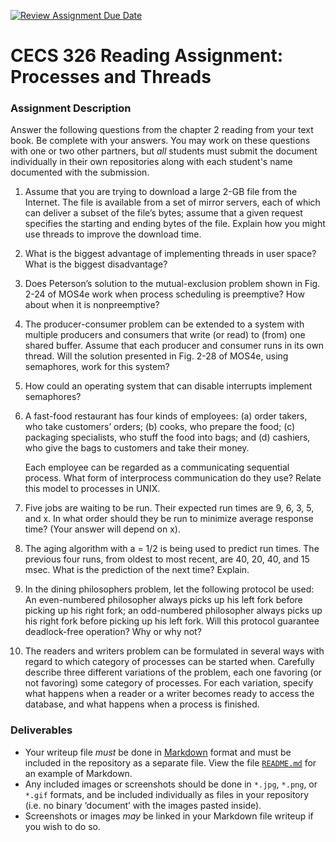 [![Review Assignment Due Date](https://classroom.github.com/assets/deadline-readme-button-24ddc0f5d75046c5622901739e7c5dd533143b0c8e959d652212380cedb1ea36.svg)](https://classroom.github.com/a/vaSkB7zM)
# CECS 326 Reading Assignment: Processes and Threads

### Assignment Description
Answer the following questions from the chapter 2 reading from your text book. Be complete with your answers. You may work on these questions with one or two other partners, but *all* students must submit the document individually in their own repositories along with each student's name documented with the submission.

1. Assume that you are trying to download a large 2-GB file from the Internet. The file is available from a set of mirror servers, each of which can deliver a subset of the file’s bytes; assume that a given request specifies the starting and ending bytes of the file. Explain how you might use threads to improve the download time.
   
2. What is the biggest advantage of implementing threads in user space? What is the biggest disadvantage?
   
3. Does Peterson’s solution to the mutual-exclusion problem shown in Fig. 2-24 of MOS4e work when process scheduling is preemptive? How about when it is nonpreemptive?
   
4. The producer-consumer problem can be extended to a system with multiple producers and consumers that write (or read) to (from) one shared buffer. Assume that each producer and consumer runs in its own thread. Will the solution presented in Fig. 2-28 of MOS4e, using semaphores, work for this system?
   
5. How could an operating system that can disable interrupts implement semaphores?

6. A fast-food restaurant has four kinds of employees:
    (a) order takers, who take customers’ orders; 
    (b) cooks, who prepare the food;
    (c) packaging specialists, who stuff the food into bags; and
    (d) cashiers, who give the bags to customers and take their money.
    
    Each employee can be regarded as a communicating sequential process. What form of interprocess communication do they use? Relate this model to processes in UNIX.

7. Five jobs are waiting to be run. Their expected run times are 9, 6, 3, 5, and x. In what order should they be run to minimize average response time? (Your answer will depend on x).

8. The aging algorithm with a = 1/2 is being used to predict run times. The previous four runs, from oldest to most recent, are 40, 20, 40, and 15 msec. What is the prediction of the next time? Explain.

9. In the dining philosophers problem, let the following protocol be used: An even-numbered philosopher always picks up his left fork before picking up his right fork; an odd-numbered philosopher always picks up his right fork before picking up his left fork. Will this protocol guarantee deadlock-free operation? Why or why not?

10. The readers and writers problem can be formulated in several ways with regard to which category of processes can be started when. Carefully describe three different variations of the problem, each one favoring (or not favoring) some category of processes. For each variation, specify what happens when a reader or a writer becomes ready to access the database, and what happens when a process is finished.

### Deliverables
* Your writeup file *must* be done in [Markdown](https://docs.github.com/en/get-started/writing-on-github/getting-started-with-writing-and-formatting-on-github/basic-writing-and-formatting-syntax) format and must be included in the repository as a separate file. View the file [`README.md`](README.md?plain=1) for an example of Markdown.
* Any included images or screenshots should be done in `*.jpg`, `*.png`, or `*.gif` formats, and be included individually as files in your repository (i.e. no binary ‘document’ with the images pasted inside).
* Screenshots or images *may* be linked in your Markdown file writeup if you wish to do so.